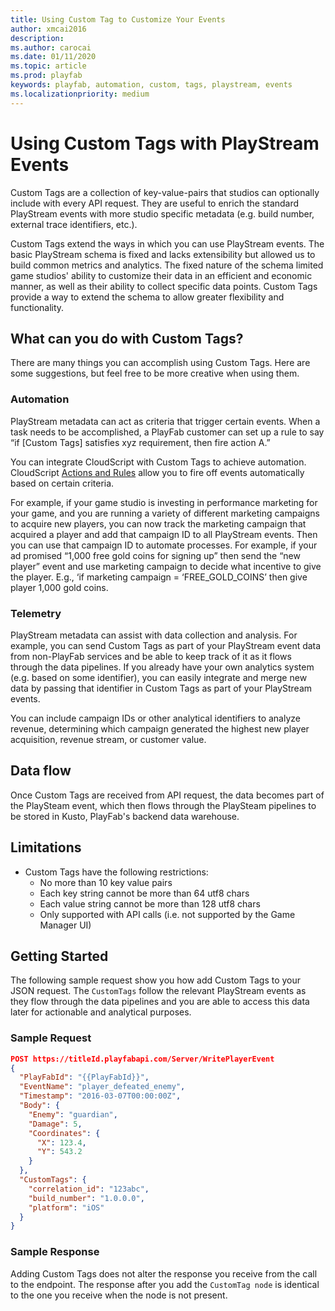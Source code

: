 ```yaml
---
title: Using Custom Tag to Customize Your Events
author: xmcai2016
description: 
ms.author: carocai
ms.date: 01/11/2020
ms.topic: article
ms.prod: playfab
keywords: playfab, automation, custom, tags, playstream, events
ms.localizationpriority: medium
---
```


# Using Custom Tags with PlayStream Events

Custom Tags are a collection of key-value-pairs that studios can optionally include with every API request. They are useful to  enrich the standard PlayStream events with more studio specific metadata (e.g. build number, external trace identifiers, etc.). 

Custom Tags extend the ways in which you can use PlayStream events. The basic PlayStream schema is fixed and lacks extensibility but allowed us to build common metrics and analytics. The fixed nature of the schema limited game studios' ability to customize their data in an efficient and economic manner, as well as their ability to collect specific data points. Custom Tags provide a way to extend the schema to allow greater flexibility and functionality.

## What can you do with Custom Tags?
There are many things you can accomplish using Custom Tags. Here are some suggestions, but feel free to be more creative when using them.
### Automation
PlayStream metadata can act as criteria that trigger certain events. When a task needs to be accomplished, a PlayFab customer can set up a rule to say “if [Custom Tags] satisfies xyz requirement, then fire action A.” 
 
You can integrate CloudScript with Custom Tags to achieve automation. CloudScript [Actions and Rules](../actions-rules/index.md) allow you to fire off events automatically based on certain criteria.  

For example, if your game studio is investing in performance marketing for your game, and you are running a variety of different marketing campaigns to acquire new players, you can now track the marketing campaign that acquired a player and add that campaign ID to all PlayStream events. Then you can use that campaign ID to automate processes. For example, if your ad promised “1,000 free gold coins for signing up” then send the “new player” event and use marketing campaign to decide what incentive to give the player. E.g., ‘if marketing campaign = ‘FREE_GOLD_COINS’ then give player 1,000 gold coins.


### Telemetry
PlayStream metadata can assist with data collection and analysis. For example, you can send Custom Tags as part of your PlayStream event data from non-PlayFab services and be able to keep track of it as it flows through the data pipelines.
If you already have your own analytics system (e.g. based on some identifier), you can easily integrate and merge new data by passing that identifier in Custom Tags as part of your PlayStream events.

You can include campaign IDs or other analytical identifiers to analyze revenue, determining which campaign generated the highest new player acquisition, revenue stream, or customer value. 
 
## Data flow
Once Custom Tags are received from API request, the data becomes part of the PlaySteam event, which then flows through the PlaySteam pipelines to be stored in Kusto, PlayFab's backend data warehouse.

## Limitations 
- Custom Tags have the following restrictions:
   - No more than 10 key value pairs
   - Each key string cannot be more than 64 utf8 chars
   - Each value string cannot be more than 128 utf8 chars
   - Only supported with API calls (i.e. not supported by the Game Manager UI)

## Getting Started

The following sample request show you how add Custom Tags to your JSON request.
The `CustomTags` follow the relevant PlayStream events as they flow through the data pipelines and you are able to access this data later for actionable and analytical purposes.
### Sample Request
``` json
POST https://titleId.playfabapi.com/Server/WritePlayerEvent
{
  "PlayFabId": "{{PlayFabId}}",
  "EventName": "player_defeated_enemy",
  "Timestamp": "2016-03-07T00:00:00Z",
  "Body": {
    "Enemy": "guardian",
    "Damage": 5,
    "Coordinates": {
      "X": 123.4,
      "Y": 543.2
    }
  },
  "CustomTags": {
    "correlation_id": "123abc",
    "build_number": "1.0.0.0",
    "platform": "iOS"
  }
}
```
### Sample Response
Adding Custom Tags does not alter the response you receive from the call to the endpoint. The response after you add the `CustomTag node` is identical to the one you receive when the node is not present.